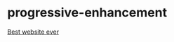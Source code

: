 # progressive-enhancement

[Best website ever](https://rasamizafyb.github.io/progressive-enhancement/)
